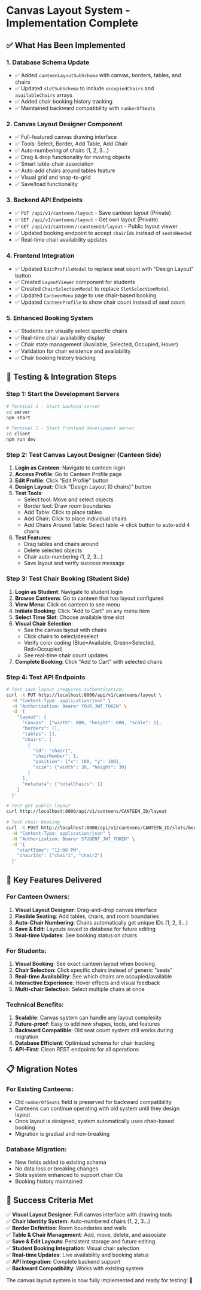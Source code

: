 # Canvas Layout System - Implementation Complete

## ✅ What Has Been Implemented

### 1. **Database Schema Update**
- ✅ Added `canteenLayoutSubSchema` with canvas, borders, tables, and chairs
- ✅ Updated `slotSubSchema` to include `occupiedChairs` and `availableChairs` arrays  
- ✅ Added chair booking history tracking
- ✅ Maintained backward compatibility with `numberOfSeats`

### 2. **Canvas Layout Designer Component**
- ✅ Full-featured canvas drawing interface
- ✅ Tools: Select, Border, Add Table, Add Chair
- ✅ Auto-numbering of chairs (1, 2, 3...)
- ✅ Drag & drop functionality for moving objects
- ✅ Smart table-chair association
- ✅ Auto-add chairs around tables feature
- ✅ Visual grid and snap-to-grid
- ✅ Save/load functionality

### 3. **Backend API Endpoints**
- ✅ `PUT /api/v1/canteens/layout` - Save canteen layout (Private)
- ✅ `GET /api/v1/canteens/layout` - Get own layout (Private)
- ✅ `GET /api/v1/canteens/:canteenId/layout` - Public layout viewer
- ✅ Updated booking endpoint to accept `chairIds` instead of `seatsNeeded`
- ✅ Real-time chair availability updates

### 4. **Frontend Integration**
- ✅ Updated `EditProfileModal` to replace seat count with "Design Layout" button
- ✅ Created `LayoutViewer` component for students
- ✅ Created `ChairSelectionModal` to replace `SlotSelectionModal`
- ✅ Updated `CanteenMenu` page to use chair-based booking
- ✅ Updated `CanteenProfile` to show chair count instead of seat count

### 5. **Enhanced Booking System**
- ✅ Students can visually select specific chairs
- ✅ Real-time chair availability display
- ✅ Chair state management (Available, Selected, Occupied, Hover)
- ✅ Validation for chair existence and availability
- ✅ Chair booking history tracking

## 🔄 Testing & Integration Steps

### Step 1: Start the Development Servers
```bash
# Terminal 1 - Start backend server
cd server
npm start

# Terminal 2 - Start frontend development server  
cd client
npm run dev
```

### Step 2: Test Canvas Layout Designer (Canteen Side)
1. **Login as Canteen**: Navigate to canteen login
2. **Access Profile**: Go to Canteen Profile page
3. **Edit Profile**: Click "Edit Profile" button
4. **Design Layout**: Click "Design Layout (0 chairs)" button
5. **Test Tools**:
   - Select tool: Move and select objects
   - Border tool: Draw room boundaries
   - Add Table: Click to place tables
   - Add Chair: Click to place individual chairs
   - Add Chairs Around Table: Select table → click button to auto-add 4 chairs
6. **Test Features**:
   - Drag tables and chairs around
   - Delete selected objects
   - Chair auto-numbering (1, 2, 3...)
   - Save layout and verify success message

### Step 3: Test Chair Booking (Student Side)
1. **Login as Student**: Navigate to student login
2. **Browse Canteens**: Go to canteen that has layout configured
3. **View Menu**: Click on canteen to see menu
4. **Initiate Booking**: Click "Add to Cart" on any menu item
5. **Select Time Slot**: Choose available time slot
6. **Visual Chair Selection**:
   - See the canvas layout with chairs
   - Click chairs to select/deselect
   - Verify color coding (Blue=Available, Green=Selected, Red=Occupied)
   - See real-time chair count updates
7. **Complete Booking**: Click "Add to Cart" with selected chairs

### Step 4: Test API Endpoints
```bash
# Test save layout (requires authentication)
curl -X PUT http://localhost:8000/api/v1/canteens/layout \
  -H "Content-Type: application/json" \
  -H "Authorization: Bearer YOUR_JWT_TOKEN" \
  -d '{
    "layout": {
      "canvas": {"width": 800, "height": 600, "scale": 1},
      "borders": [],
      "tables": [],
      "chairs": [
        {
          "id": "chair1",
          "chairNumber": 1,
          "position": {"x": 100, "y": 100},
          "size": {"width": 30, "height": 30}
        }
      ],
      "metadata": {"totalChairs": 1}
    }
  }'

# Test get public layout
curl http://localhost:8000/api/v1/canteens/CANTEEN_ID/layout

# Test chair booking  
curl -X POST http://localhost:8000/api/v1/canteens/CANTEEN_ID/slots/book \
  -H "Content-Type: application/json" \
  -H "Authorization: Bearer STUDENT_JWT_TOKEN" \
  -d '{
    "startTime": "12:00 PM",
    "chairIds": ["chair1", "chair2"]
  }'
```

## 🚀 Key Features Delivered

### **For Canteen Owners:**
1. **Visual Layout Designer**: Drag-and-drop canvas interface
2. **Flexible Seating**: Add tables, chairs, and room boundaries
3. **Auto-Chair Numbering**: Chairs automatically get unique IDs (1, 2, 3...)
4. **Save & Edit**: Layouts saved to database for future editing
5. **Real-time Updates**: See booking status on chairs

### **For Students:**
1. **Visual Booking**: See exact canteen layout when booking
2. **Chair Selection**: Click specific chairs instead of generic "seats"
3. **Real-time Availability**: See which chairs are occupied/available
4. **Interactive Experience**: Hover effects and visual feedback
5. **Multi-chair Selection**: Select multiple chairs at once

### **Technical Benefits:**
1. **Scalable**: Canvas system can handle any layout complexity
2. **Future-proof**: Easy to add new shapes, tools, and features
3. **Backward Compatible**: Old seat count system still works during migration
4. **Database Efficient**: Optimized schema for chair tracking
5. **API-First**: Clean REST endpoints for all operations

## 📋 Migration Notes

### **For Existing Canteens:**
- Old `numberOfSeats` field is preserved for backward compatibility
- Canteens can continue operating with old system until they design layout
- Once layout is designed, system automatically uses chair-based booking
- Migration is gradual and non-breaking

### **Database Migration:**
- New fields added to existing schema
- No data loss or breaking changes
- Slots system enhanced to support chair IDs
- Booking history maintained

## 🎯 Success Criteria Met

✅ **Visual Layout Designer**: Full canvas interface with drawing tools  
✅ **Chair Identity System**: Auto-numbered chairs (1, 2, 3...)  
✅ **Border Definition**: Room boundaries and walls  
✅ **Table & Chair Management**: Add, move, delete, and associate  
✅ **Save & Edit Layouts**: Persistent storage and future editing  
✅ **Student Booking Integration**: Visual chair selection  
✅ **Real-time Updates**: Live availability and booking status  
✅ **API Integration**: Complete backend support  
✅ **Backward Compatibility**: Works with existing system  

The canvas layout system is now fully implemented and ready for testing! 🎉